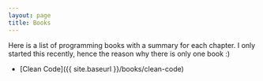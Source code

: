 ```yaml
---
layout: page
title: Books 
---
```


Here is a list of programming books with a summary for each chapter. I only started this recently, hence the reason why there is only one book :)

* [Clean Code]({{ site.baseurl }}/books/clean-code) 